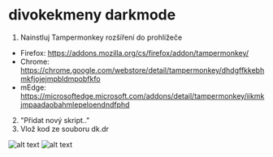 # divokekmeny darkmode

1. Nainstluj Tampermonkey rozšíření do prohlížeče
- Firefox: https://addons.mozilla.org/cs/firefox/addon/tampermonkey/
- Chrome: https://chrome.google.com/webstore/detail/tampermonkey/dhdgffkkebhmkfjojejmpbldmpobfkfo
- mEdge: https://microsoftedge.microsoft.com/addons/detail/tampermonkey/iikmkjmpaadaobahmlepeloendndfphd
2. "Přidat nový skript.."
3. Vlož kod ze souboru dk.dr

 ![alt text]( https://i.imgur.com/SYgh0oI.png "1")
 ![alt text]( https://i.imgur.com/i06Y02X.png "2")
